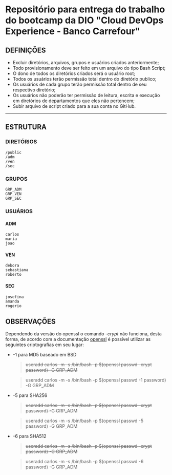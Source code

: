 # Repositório para entrega do trabalho do bootcamp da DIO "Cloud DevOps Experience - Banco Carrefour"

## **DEFINIÇÕES**

* Excluir diretórios, arquivos, grupos e usuários criados anteriormente;
* Todo provisionamento deve ser feito em um arquivo do tipo Bash Script;
* O dono de todos os diretórios criados será o usuário root;
* Todos os usuários terão permissão total dentro do diretório publico;
* Os usuários de cada grupo terão permissão total dentro de seu respectivo diretório;
* Os usuários não poderão ter permissão de leitura, escrita e execução em diretórios de departamentos que eles não pertencem;
* Subir arquivo de script criado para a sua conta no GitHub.

---

## **ESTRUTURA**

### **DIRETÓRIOS**
    /public
    /adm
    /ven
    /sec

### **GRUPOS**
    GRP_ADM
    GRP_VEN
    GRP_SEC

### **USUÁRIOS**
#### ADM
    carlos
    maria
    joao

#### VEN
    debora
    sebastiana
    roberto

#### SEC
    josefina
    amanda
    rogerio

## OBSERVAÇÕES
Dependendo da versão do openssl o comando *-crypt* não funciona, desta forma, de acordo com a documentação [openssl](https://www.openssl.org/docs/man1.1.1/man1/openssl-passwd.html) é possível utilizar as seguintes criptografias em seu lugar:
* -1 para MD5 baseado em BSD

    ><s>useradd carlos -m -s /bin/bash -p $(openssl passwd -crypt password) -G GRP_ADM</s>

    >useradd carlos -m -s /bin/bash -p $(openssl passwd -1 password) -G GRP_ADM

* -5 para SHA256
    ><s>useradd carlos -m -s /bin/bash -p $(openssl passwd -crypt password) -G GRP_ADM</s>

    >useradd carlos -m -s /bin/bash -p $(openssl passwd -5 password) -G GRP_ADM

* -6 para SHA512
    ><s>useradd carlos -m -s /bin/bash -p $(openssl passwd -crypt password) -G GRP_ADM</s>
    
    >useradd carlos -m -s /bin/bash -p $(openssl passwd -6 password) -G GRP_ADM